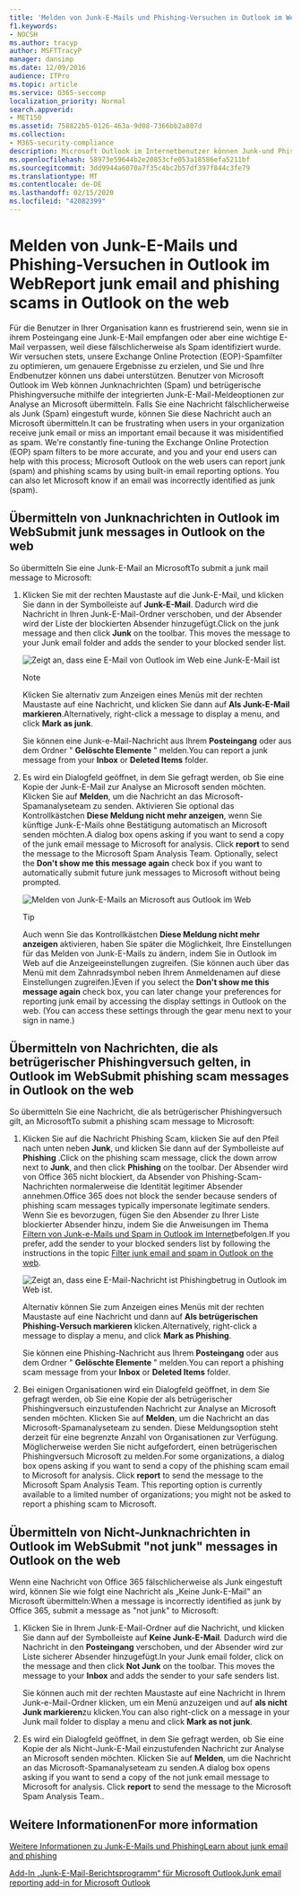 ```yaml
---
title: 'Melden von Junk-E-Mails und Phishing-Versuchen in Outlook im Web '
f1.keywords:
- NOCSH
ms.author: tracyp
author: MSFTTracyP
manager: dansimp
ms.date: 12/09/2016
audience: ITPro
ms.topic: article
ms.service: O365-seccomp
localization_priority: Normal
search.appverid:
- MET150
ms.assetid: 758822b5-0126-463a-9d08-7366bb2a807d
ms.collection:
- M365-security-compliance
description: Microsoft Outlook im Internetbenutzer können Junk-und Phishing-Scams mithilfe integrierter e-Mail-Berichterstellungsoptionen melden. Sie können Microsoft auch informieren, ob eine e-Mail fälschlicherweise als Junk (Spam) identifiziert wurde.
ms.openlocfilehash: 58973e59644b2e20853cfe053a18586efa5211bf
ms.sourcegitcommit: 3dd9944a6070a7f35c4bc2b57df397f844c3fe79
ms.translationtype: MT
ms.contentlocale: de-DE
ms.lasthandoff: 02/15/2020
ms.locfileid: "42082399"
---
```

# <a name="report-junk-email-and-phishing-scams-in-outlook-on-the-web"></a><span data-ttu-id="3aa10-104">Melden von Junk-E-Mails und Phishing-Versuchen in Outlook im Web</span><span class="sxs-lookup"><span data-stu-id="3aa10-104">Report junk email and phishing scams in Outlook on the web</span></span>

<span data-ttu-id="3aa10-p102">Für die Benutzer in Ihrer Organisation kann es frustrierend sein, wenn sie in ihrem Posteingang eine Junk-E-Mail empfangen oder aber eine wichtige E-Mail verpassen, weil diese fälschlicherweise als Spam identifiziert wurde. Wir versuchen stets, unsere Exchange Online Protection (EOP)-Spamfilter zu optimieren, um genauere Ergebnisse zu erzielen, und Sie und Ihre Endbenutzer können uns dabei unterstützen. Benutzer von Microsoft Outlook im Web können Junknachrichten (Spam) und betrügerische Phishingversuche mithilfe der integrierten Junk-E-Mail-Meldeoptionen zur Analyse an Microsoft übermitteln. Falls Sie eine Nachricht fälschlicherweise als Junk (Spam) eingestuft wurde, können Sie diese Nachricht auch an Microsoft übermitteln.</span><span class="sxs-lookup"><span data-stu-id="3aa10-p102">It can be frustrating when users in your organization receive junk email or miss an important email because it was misidentified as spam. We're constantly fine-tuning the Exchange Online Protection (EOP) spam filters to be more accurate, and you and your end users can help with this process; Microsoft Outlook on the web users can report junk (spam) and phishing scams by using built-in email reporting options. You can also let Microsoft know if an email was incorrectly identified as junk (spam).</span></span>

## <a name="submit-junk-messages-in-outlook-on-the-web"></a><span data-ttu-id="3aa10-108">Übermitteln von Junknachrichten in Outlook im Web</span><span class="sxs-lookup"><span data-stu-id="3aa10-108">Submit junk messages in Outlook on the web</span></span>

<span data-ttu-id="3aa10-109">So übermitteln Sie eine Junk-E-Mail an Microsoft</span><span class="sxs-lookup"><span data-stu-id="3aa10-109">To submit a junk mail message to Microsoft:</span></span>

1. <span data-ttu-id="3aa10-p103">Klicken Sie mit der rechten Maustaste auf die Junk-E-Mail, und klicken Sie dann in der Symbolleiste auf **Junk-E-Mail**. Dadurch wird die Nachricht in Ihren Junk-E-Mail-Ordner verschoben, und der Absender wird der Liste der blockierten Absender hinzugefügt.</span><span class="sxs-lookup"><span data-stu-id="3aa10-p103">Click on the junk message and then click **Junk** on the toolbar. This moves the message to your Junk email folder and adds the sender to your blocked sender list.</span></span>

   ![Zeigt an, dass eine E-Mail von Outlook im Web eine Junk-E-Mail ist](../../media/a10ae792-aab6-4374-a041-6c3f732eb2e3.png)

   > [!NOTE]
   > <span data-ttu-id="3aa10-113">Klicken Sie alternativ zum Anzeigen eines Menüs mit der rechten Maustaste auf eine Nachricht, und klicken Sie dann auf **Als Junk-E-Mail markieren**.</span><span class="sxs-lookup"><span data-stu-id="3aa10-113">Alternatively, right-click a message to display a menu, and click **Mark as junk**.</span></span>

   <span data-ttu-id="3aa10-114">Sie können eine Junk-e-Mail-Nachricht aus Ihrem **Posteingang** oder aus dem Ordner " **Gelöschte Elemente** " melden.</span><span class="sxs-lookup"><span data-stu-id="3aa10-114">You can report a junk message from your **Inbox** or **Deleted Items** folder.</span></span>

2. <span data-ttu-id="3aa10-p104">Es wird ein Dialogfeld geöffnet, in dem Sie gefragt werden, ob Sie eine Kopie der Junk-E-Mail zur Analyse an Microsoft senden möchten. Klicken Sie auf **Melden**, um die Nachricht an das Microsoft-Spamanalyseteam zu senden. Aktivieren Sie optional das Kontrollkästchen **Diese Meldung nicht mehr anzeigen**, wenn Sie künftige Junk-E-Mails ohne Bestätigung automatisch an Microsoft senden möchten.</span><span class="sxs-lookup"><span data-stu-id="3aa10-p104">A dialog box opens asking if you want to send a copy of the junk email message to Microsoft for analysis. Click **report** to send the message to the Microsoft Spam Analysis Team. Optionally, select the **Don't show me this message again** check box if you want to automatically submit future junk messages to Microsoft without being prompted.</span></span>

   ![Melden von Junk-E-Mails an Microsoft aus Outlook im Web](../../media/e8d3a9f9-6eb6-4309-ba6d-643dffdb6a33.png)

   > [!TIP]
   > <span data-ttu-id="3aa10-p105">Auch wenn Sie das Kontrollkästchen **Diese Meldung nicht mehr anzeigen** aktivieren, haben Sie später die Möglichkeit, Ihre Einstellungen für das Melden von Junk-E-Mails zu ändern, indem Sie in Outlook im Web auf die Anzeigeeinstellungen zugreifen. (Sie können auch über das Menü mit dem Zahnradsymbol neben Ihrem Anmeldenamen auf diese Einstellungen zugreifen.)</span><span class="sxs-lookup"><span data-stu-id="3aa10-p105">Even if you select the **Don't show me this message again** check box, you can later change your preferences for reporting junk email by accessing the display settings in Outlook on the web. (You can access these settings through the gear menu next to your sign in name.)</span></span>

## <a name="submit-phishing-scam-messages-in-outlook-on-the-web"></a><span data-ttu-id="3aa10-121">Übermitteln von Nachrichten, die als betrügerischer Phishingversuch gelten, in Outlook im Web</span><span class="sxs-lookup"><span data-stu-id="3aa10-121">Submit phishing scam messages in Outlook on the web</span></span>

<span data-ttu-id="3aa10-122">So übermitteln Sie eine Nachricht, die als betrügerischer Phishingversuch gilt, an Microsoft</span><span class="sxs-lookup"><span data-stu-id="3aa10-122">To submit a phishing scam message to Microsoft:</span></span>

1. <span data-ttu-id="3aa10-123">Klicken Sie auf die Nachricht Phishing Scam, klicken Sie auf den Pfeil nach unten neben **Junk**, und klicken Sie dann auf der Symbolleiste auf **Phishing** .</span><span class="sxs-lookup"><span data-stu-id="3aa10-123">Click on the phishing scam message, click the down arrow next to **Junk**, and then click **Phishing** on the toolbar.</span></span> <span data-ttu-id="3aa10-124">Der Absender wird von Office 365 nicht blockiert, da Absender von Phishing-Scam-Nachrichten normalerweise die Identität legitimer Absender annehmen.</span><span class="sxs-lookup"><span data-stu-id="3aa10-124">Office 365 does not block the sender because senders of phishing scam messages typically impersonate legitimate senders.</span></span> <span data-ttu-id="3aa10-125">Wenn Sie es bevorzugen, fügen Sie den Absender zu Ihrer Liste blockierter Absender hinzu, indem Sie die Anweisungen im Thema [Filtern von Junk-e-Mails und Spam in Outlook im Internet](https://support.office.com/article/db786e79-54e2-40cc-904f-d89d57b7f41d)befolgen.</span><span class="sxs-lookup"><span data-stu-id="3aa10-125">If you prefer, add the sender to your blocked senders list by following the instructions in the topic [Filter junk email and spam in Outlook on the web](https://support.office.com/article/db786e79-54e2-40cc-904f-d89d57b7f41d).</span></span>

   ![Zeigt an, dass eine E-Mail-Nachricht ist Phishingbetrug in Outlook im Web ist.](../../media/959bb577-341c-41ee-a159-e46600b2cf8a.png)

   <span data-ttu-id="3aa10-127">Alternativ können Sie zum Anzeigen eines Menüs mit der rechten Maustaste auf eine Nachricht und dann auf **Als betrügerischen Phishing-Versuch markieren** klicken.</span><span class="sxs-lookup"><span data-stu-id="3aa10-127">Alternatively, right-click a message to display a menu, and click **Mark as Phishing**.</span></span>

   <span data-ttu-id="3aa10-128">Sie können eine Phishing-Nachricht aus Ihrem **Posteingang** oder aus dem Ordner " **Gelöschte Elemente** " melden.</span><span class="sxs-lookup"><span data-stu-id="3aa10-128">You can report a phishing scam message from your **Inbox** or **Deleted Items** folder.</span></span>

2. <span data-ttu-id="3aa10-p107">Bei einigen Organisationen wird ein Dialogfeld geöffnet, in dem Sie gefragt werden, ob Sie eine Kopie der als betrügerischer Phishingversuch einzustufenden Nachricht zur Analyse an Microsoft senden möchten. Klicken Sie auf **Melden**, um die Nachricht an das Microsoft-Spamanalyseteam zu senden. Diese Meldungsoption steht derzeit für eine begrenzte Anzahl von Organisationen zur Verfügung. Möglicherweise werden Sie nicht aufgefordert, einen betrügerischen Phishingversuch Microsoft zu melden.</span><span class="sxs-lookup"><span data-stu-id="3aa10-p107">For some organizations, a dialog box opens asking if you want to send a copy of the phishing scam email to Microsoft for analysis. Click **report** to send the message to the Microsoft Spam Analysis Team. This reporting option is currently available to a limited number of organizations; you might not be asked to report a phishing scam to Microsoft.</span></span>

## <a name="submit-not-junk-messages-in-outlook-on-the-web"></a><span data-ttu-id="3aa10-132">Übermitteln von Nicht-Junknachrichten in Outlook im Web</span><span class="sxs-lookup"><span data-stu-id="3aa10-132">Submit "not junk" messages in Outlook on the web</span></span>

<span data-ttu-id="3aa10-133">Wenn eine Nachricht von Office 365 fälschlicherweise als Junk eingestuft wird, können Sie wie folgt eine Nachricht als „Keine Junk-E-Mail" an Microsoft übermitteln:</span><span class="sxs-lookup"><span data-stu-id="3aa10-133">When a message is incorrectly identified as junk by Office 365, submit a message as "not junk" to Microsoft:</span></span>

1. <span data-ttu-id="3aa10-p108">Klicken Sie in Ihrem Junk-E-Mail-Ordner auf die Nachricht, und klicken Sie dann auf der Symbolleiste auf **Keine Junk-E-Mail**. Dadurch wird die Nachricht in den **Posteingang** verschoben, und der Absender wird zur Liste sicherer Absender hinzugefügt.</span><span class="sxs-lookup"><span data-stu-id="3aa10-p108">In your Junk email folder, click on the message and then click **Not Junk** on the toolbar. This moves the message to your **Inbox** and adds the sender to your safe senders list.</span></span>

   <span data-ttu-id="3aa10-136">Sie können auch mit der rechten Maustaste auf eine Nachricht in Ihrem Junk-e-Mail-Ordner klicken, um ein Menü anzuzeigen und auf **als nicht Junk markieren**zu klicken.</span><span class="sxs-lookup"><span data-stu-id="3aa10-136">You can also right-click on a message in your Junk mail folder to display a menu and click **Mark as not junk**.</span></span>

2. <span data-ttu-id="3aa10-p109">Es wird ein Dialogfeld geöffnet, in dem Sie gefragt werden, ob Sie eine Kopie der als Nicht-Junk-E-Mail einzustufenden Nachricht zur Analyse an Microsoft senden möchten. Klicken Sie auf **Melden**, um die Nachricht an das Microsoft-Spamanalyseteam zu senden.</span><span class="sxs-lookup"><span data-stu-id="3aa10-p109">A dialog box opens asking if you want to send a copy of the not junk email message to Microsoft for analysis. Click **report** to send the message to the Microsoft Spam Analysis Team..</span></span>

## <a name="for-more-information"></a><span data-ttu-id="3aa10-139">Weitere Informationen</span><span class="sxs-lookup"><span data-stu-id="3aa10-139">For more information</span></span>

[<span data-ttu-id="3aa10-140">Weitere Informationen zu Junk-E-Mails und Phishing</span><span class="sxs-lookup"><span data-stu-id="3aa10-140">Learn about junk email and phishing</span></span>](https://support.microsoft.com/article/86c1d76f-4d5a-4967-9647-35665dc17c31)

[<span data-ttu-id="3aa10-141">Add-In „Junk-E-Mail-Berichtsprogramm“ für Microsoft Outlook</span><span class="sxs-lookup"><span data-stu-id="3aa10-141">Junk email reporting add-in for Microsoft Outlook</span></span>](https://docs.microsoft.com/office365/securitycompliance/junk-email-reporting-add-in-for-microsoft-outlook)
